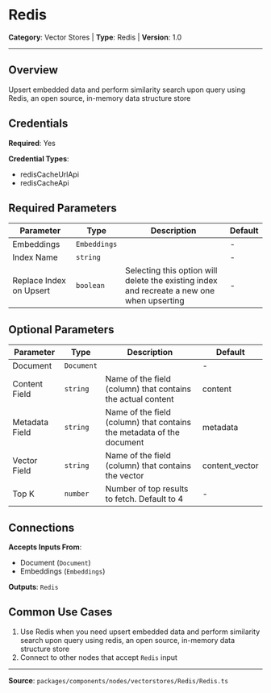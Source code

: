 # Redis

**Category**: Vector Stores | **Type**: Redis | **Version**: 1.0

---

## Overview

Upsert embedded data and perform similarity search upon query using Redis, an open source, in-memory data structure store

## Credentials

**Required**: Yes

**Credential Types**:
- redisCacheUrlApi
- redisCacheApi

## Required Parameters

| Parameter | Type | Description | Default |
|-----------|------|-------------|---------|
| Embeddings | `Embeddings` |  | - |
| Index Name | `string` |  | - |
| Replace Index on Upsert | `boolean` | Selecting this option will delete the existing index and recreate a new one when upserting | - |

## Optional Parameters

| Parameter | Type | Description | Default |
|-----------|------|-------------|---------|
| Document | `Document` |  | - |
| Content Field | `string` | Name of the field (column) that contains the actual content | content |
| Metadata Field | `string` | Name of the field (column) that contains the metadata of the document | metadata |
| Vector Field | `string` | Name of the field (column) that contains the vector | content_vector |
| Top K | `number` | Number of top results to fetch. Default to 4 | - |

## Connections

**Accepts Inputs From**:
- Document (`Document`)
- Embeddings (`Embeddings`)

**Outputs**: `Redis`

## Common Use Cases

1. Use Redis when you need upsert embedded data and perform similarity search upon query using redis, an open source, in-memory data structure store
2. Connect to other nodes that accept `Redis` input

---

**Source**: `packages/components/nodes/vectorstores/Redis/Redis.ts`